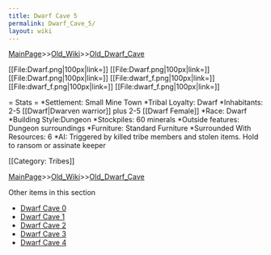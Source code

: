 ```yaml
---
title: Dwarf Cave 5
permalink: Dwarf_Cave_5/
layout: wiki
---
```


[MainPage](/keeperrl_wiki/ "wikilink")>>[Old_Wiki](/keeperrl_wiki/Old_Wiki "wikilink")>>[Old_Dwarf_Cave](/keeperrl_wiki/Old_Dwarf_Cave "wikilink")

[[File:Dwarf.png|100px|link=]]
[[File:Dwarf.png|100px|link=]]
[[File:Dwarf.png|100px|link=]]
[[File:dwarf_f.png|100px|link=]]
[[File:dwarf_f.png|100px|link=]]
[[File:dwarf_f.png|100px|link=]]

= Stats =
*Settlement: Small Mine Town
*Tribal Loyalty: Dwarf
*Inhabitants: 2-5 [[Dwarf|Dwarven warrior]] plus 2-5 [[Dwarf Female]]
*Race: Dwarf 
*Building Style:Dungeon
*Stockpiles: 60 minerals 
*Outside features: Dungeon surroundings
*Furniture: Standard Furniture
*Surrounded With Resources: 6 
*AI: Triggered by killed tribe members and stolen items. Hold to ransom or assinate keeper

[[Category: Tribes]]

[MainPage](/keeperrl_wiki/ "wikilink")>>[Old_Wiki](/keeperrl_wiki/Old_Wiki "wikilink")>>[Old_Dwarf_Cave](/keeperrl_wiki/Old_Dwarf_Cave "wikilink")

Other items in this section
-    [Dwarf Cave 0](/keeperrl_wiki/Dwarf_Cave_0 "wikilink")
-    [Dwarf Cave 1](/keeperrl_wiki/Dwarf_Cave_1 "wikilink")
-    [Dwarf Cave 2](/keeperrl_wiki/Dwarf_Cave_2 "wikilink")
-    [Dwarf Cave 3](/keeperrl_wiki/Dwarf_Cave_3 "wikilink")
-    [Dwarf Cave 4](/keeperrl_wiki/Dwarf_Cave_4 "wikilink")
